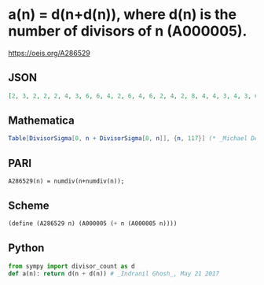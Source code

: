 # a\(n\) \= d\(n\+d\(n\)\), where d\(n\) is the number of divisors of n \(A000005\)\.
https://oeis.org/A286529
## JSON
```JSON
[2, 3, 2, 2, 2, 4, 3, 6, 6, 4, 2, 6, 4, 6, 2, 4, 2, 8, 4, 4, 3, 4, 3, 6, 6, 8, 2, 4, 2, 4, 4, 4, 2, 4, 4, 6, 4, 8, 2, 10, 2, 6, 6, 6, 4, 6, 3, 4, 6, 8, 4, 4, 4, 4, 2, 7, 2, 4, 2, 12, 6, 8, 4, 2, 4, 4, 4, 4, 2, 8, 2, 12, 6, 8, 5, 4, 5, 4, 5, 12, 4, 4, 4, 12, 2, 12, 4, 12, 4, 8, 4, 6, 2, 6, 6, 12, 6, 8, 8, 2, 2, 8, 8, 10, 2, 8, 2, 16, 4, 4, 4, 4, 4, 4, 4, 4, 4]
```
## Mathematica
```Mathematica
Table[DivisorSigma[0, n + DivisorSigma[0, n]], {n, 117}] (* _Michael De Vlieger_, May 21 2017 *)
```
## PARI
```PARI
A286529(n) = numdiv(n+numdiv(n));
```
## Scheme
```Scheme
(define (A286529 n) (A000005 (+ n (A000005 n))))
```
## Python
```Python
from sympy import divisor_count as d
def a(n): return d(n + d(n)) # _Indranil Ghosh_, May 21 2017
```
